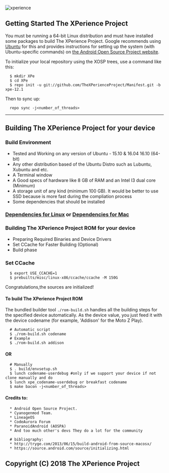 ![xperience](https://i.imgur.com/D6p8pUs.png)

Getting Started The XPerience Project
---------------
You must be running a 64-bit Linux distribution and must have installed some packages to build
The XPerience Project. Google recommends using [Ubuntu](http://www.ubuntu.com/download/desktop) for
this and provides instructions for setting up the system (with Ubuntu-specific commands) on
[the Android Open Source Project website](https://source.android.com/source/initializing.html#setting-up-a-linux-build-environment).

To initialize your local repository using the XOSP trees, use a command like this:

      $ mkdir XPe
      $ cd XPe
      $ repo init -u git://github.com/TheXPerienceProject/Manifest.git -b xpe-12.1
    
Then to sync up:

      repo sync -j<number_of_threads>

--------

## Building The XPerience Project for your device

### Build Environment

- Tested and Working on any version of Ubuntu - 15.10 & 16.04 16.10 (64-bit)
- Any other distribution based of the Ubuntu Distro such as Lubuntu, Xubuntu and etc.
- A Terminal window
- A Good specs of hardware like 8 GB of RAM and an Intel I3 dual core (Minimum)
- A storage unit of any kind (minimum 100 GB). It would be better to use SSD because is more fast during the compliation process
- Some dependencies that should be installed

### [Dependencies for Linux](https://github.com/TheXPerienceProject/Manifest/wiki/Dependencies-for-Linux) or [Dependencies for Mac](https://github.com/TheXPerienceProject/Manifest/wiki/Dependencies-for-Mac)

### Building The XPerience Project ROM for your device
- Preparing Required Binaries and Device Drivers
- Set CCache for Faster Building (Optional)
- Build phase

### Set CCache

      $ export USE_CCACHE=1
      $ prebuilts/misc/linux-x86/ccache/ccache -M 150G

Congratulations,the sources are initialized! 
	  
#### To build The XPerience Project ROM

The bundled builder tool `./rom-build.sh` handles all the building steps for the specified device
automatically. As the device value, you just feed it with the device codename (for example,
'Addison' for the Moto Z Play).

      # Automatic script
      $ ./rom-build.sh codename
      # Example
      $ ./rom-build.sh addison

#### OR
      
      # Manually
      $ . build/envsetup.sh
      $ lunch codename-userdebug #only if we support your device if not clone manually and do
      $ lunch xpe_codename-userdebug or breakfast codename
      $ make bacon -j<number_of_threads>

#### Credits to:

      * Android Open Source Project.
      * Cyanogenmod Team.
      * LineageOS
      * CodeAurora Forum
      * ParanoidAndroid (AOSPA)
      * And too much other's devs They do a lot for the community

      # bibliography:
      * http://tryge.com/2013/06/15/build-android-from-source-macosx/
      * https://source.android.com/source/initializing.html

## Copyright (C) 2018 The XPerience Project
